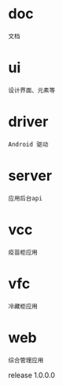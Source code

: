 # doc 
	文档
# ui 
	设计界面、元素等
# driver 
	Android 驱动
# server 
	应用后台api
# vcc 
	疫苗柜应用
# vfc 
	冷藏柜应用
# web 
	综合管理应用
	

release 1.0.0.0